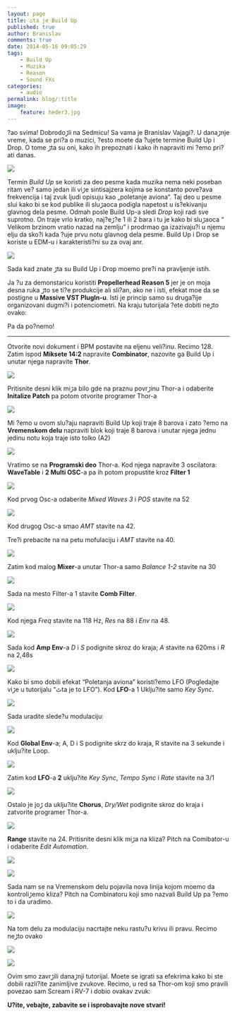 ```yaml
---
layout: page
title: ٹta je Build Up
published: true
author: Branislav
comments: true
date: 2014-05-16 09:05:29
tags:
    - Build Up
    - Muzika
    - Reason
    - Sound FXs
categories:
    - audio
permalink: blog/:title
image:
    feature: heder3.jpg
---
```

?ao svima! Dobrodoڑli na Sedmicu! Sa vama je Branislav Vajagi?. U danaڑnje vreme, kada se pri?a o muzici, ?esto mo‍ete da ?ujete termine Build Up i Drop. O tome ڑta su oni, kako ih prepoznati i kako ih napraviti mi ?emo pri?ati danas.

![][1]

Termin _Build Up_ se koristi za deo pesme kada muzika nema neki poseban ritam ve? samo jedan ili viڑe sintisajzera kojima se konstanto pove?ava frekvencija i taj zvuk ljudi opisuju kao &#8222;poletanje aviona&#8220;. Taj deo u pesme slu‍i kako bi se kod publike ili sluڑaoca podigla napetost u is?ekivanju glavnog dela pesme. Odmah posle Build Up-a sledi _Drop_ koji radi sve suprotno. On traje vrlo kratko, naj?eڑ?e 1 ili 2 bara i tu je kako bi sluڑaoca “ Velikom brzinom vratio nazad na zemlju” i prodrmao ga izazivaju?i u njemu ‍elju da sko?i kada ?uje prvu notu glavnog dela pesme. Build Up i Drop se koriste u EDM-u i karakteristi?ni su za ovaj ‍anr.


  
![][2]

Sada kad znate ڑta su Build Up i Drop mo‍emo pre?i na pravljenje istih.
  
Ja ?u za demonstaricu koristiti **Propellerhead Reason 5** jer je on moja desna ruka ڑto se ti?e produkcije ali sli?an, ako ne i isti, efekat mo‍e da se postigne u **Massive VST PlugIn-u**. Isti je princip samo su druga?ije organizovani dugmi?i i potenciometri. Na kraju tutorijala ?ete dobiti neڑto ovako:

 

Pa da po?nemo!

* * *

Otvorite novi dokument i BPM postavite na ‍eljenu veli?inu. Recimo 128. Zatim ispod **Miksete 14:2** napravite **Combinator**, nazovite ga Build Up i unutar njega napravite **Thor**.

![][3]

Pritisnite desni klik miڑa bilo gde na praznu povrڑinu Thor-a i odaberite **Initalize Patch** pa potom otvorite programer Thor-a

![][4]

Mi ?emo u ovom slu?aju napraviti Build Up koji traje 8 barova i zato ?emo na **Vremenskom delu** napraviti blok koji traje 8 barova i unutar njega jednu jedinu notu koja traje isto tolko (A2)

![][5]

Vratimo se na **Programski deo** Thor-a. Kod njega napravite 3 oscilatora: **WaveTable** i **2 Multi OSC**-a pa ih potom propustite kroz **Filter 1**

![][6]

Kod prvog Osc-a odaberite _Mixed Waves 3_ i _POS_ stavite na 52

![][7]

Kod drugog Osc-a smao _AMT_ stavite na 42.
  
Tre?i prebacite na na petu mofulaciju i _AMT_ stavite na 40.

![][8]

Zatim kod malog **Mixer**-a unutar Thor-a samo _Balance 1-2_ stavite na 30

![][9]

Sada na mesto Filter-a 1 stavite **Comb Filter**.

![][10]

Kod njega _Freq_ stavite na 118 Hz, _Res_ na 88 i _Env_ na 48.

![][11]

Sada kod **Amp Env**-a _D_ i _S_ podignite skroz do kraja; _A_ stavite na 620ms i _R_ na 2,48s

![][12]

Kako bi smo dobili efekat “Poletanja aviona” koristi?emo LFO (Pogledajte viڑe u tutorijalu “ٹta je to LFO”). Kod **LFO**-a 1 Uklju?ite samo _Key Sync_.

![][13]

Sada uradite slede?u modulaciju:

![][14]

Kod **Global Env**-a; A, D i S podignite skrz do kraja, R stavite na 3 sekunde i uklju?ite Loop.

![][15]

Zatim kod **LFO**-a **2** uklju?ite _Key Sync_, _Tempo Sync_ i _Rate_ stavite na 3/1

![][16]

Ostalo je joڑ da uklju?ite **Chorus**, _Dry/Wet_ podignite skroz do kraja i zatvorite programer Thor-a.

![][17]

**Range** stavite na 24. Pritisnite desni klik miڑa na kliza? Pitch na Comibator-u i odaberite _Edit Automation_.

![][18]
  
![][19]

Sada nam se na Vremenskom delu pojavila nova linija kojom mo‍emo da kontroliڑemo kliza? Pitch na Combinatoru koji smo nazvali Build Up pa ?emo to i da uradimo.

![][20]

Na tom delu za modulaciju nacrtajte neku rastu?u krivu ili pravu. Recimo neڑto ovako

![][21]
  
![][22]
  


Ovim smo zavrڑili danaڑnji tutorijal. Mo‍ete se igrati sa efekrima kako bi ste dobili razli?ite zanimljive zvukove. Recimo, u red sa Thor-om koji smo pravili povezao sam Scream i RV-7 i dobio ovakav zvuk:

 

**U?ite, ve‍bajte, zabavite se i isprobavajte nove stvari!**

 [1]: {{site.baseurl}}/images/post/uploads/2013/05/13.jpg
 [2]: {{site.baseurl}}/images/post/uploads/2013/05/22.jpg
 [3]: {{site.baseurl}}/images/post/uploads/2013/05/31.jpg
 [4]: {{site.baseurl}}/images/post/uploads/2013/05/41.jpg
 [5]: {{site.baseurl}}/images/post/uploads/2013/05/5.jpg
 [6]: {{site.baseurl}}/images/post/uploads/2013/05/6.jpg
 [7]: {{site.baseurl}}/images/post/uploads/2013/05/7.jpg
 [8]: {{site.baseurl}}/images/post/uploads/2013/05/8.jpg
 [9]: {{site.baseurl}}/images/post/uploads/2013/05/9.jpg
 [10]: {{site.baseurl}}/images/post/uploads/2013/05/102.jpg
 [11]: {{site.baseurl}}/images/post/uploads/2013/05/112.jpg
 [12]: {{site.baseurl}}/images/post/uploads/2013/05/121.jpg
 [13]: {{site.baseurl}}/images/post/uploads/2013/05/131.jpg
 [14]: {{site.baseurl}}/images/post/uploads/2013/05/14.jpg
 [15]: {{site.baseurl}}/images/post/uploads/2013/05/15.jpg
 [16]: {{site.baseurl}}/images/post/uploads/2013/05/16.jpg
 [17]: {{site.baseurl}}/images/post/uploads/2013/05/17.jpg
 [18]: {{site.baseurl}}/images/post/uploads/2013/05/18.jpg
 [19]: {{site.baseurl}}/images/post/uploads/2013/05/19.jpg
 [20]: {{site.baseurl}}/images/post/uploads/2013/05/20.jpg
 [21]: {{site.baseurl}}/images/post/uploads/2013/05/211.jpg
 [22]: {{site.baseurl}}/images/post/uploads/2013/05/221.jpg